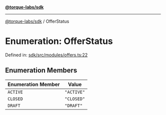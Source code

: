 [**@torque-labs/sdk**](../README.md)

***

[@torque-labs/sdk](../README.md) / OfferStatus

# Enumeration: OfferStatus

Defined in: [sdk/src/modules/offers.ts:22](https://github.com/torque-labs/monorepo/blob/2ebf07140779767733d669c69d4b6e369a4193c3/packages/sdk/src/modules/offers.ts#l22)

## Enumeration Members

| Enumeration Member | Value |
| ------ | ------ |
| <a id="active"></a> `ACTIVE` | `"ACTIVE"` |
| <a id="closed"></a> `CLOSED` | `"CLOSED"` |
| <a id="draft"></a> `DRAFT` | `"DRAFT"` |

